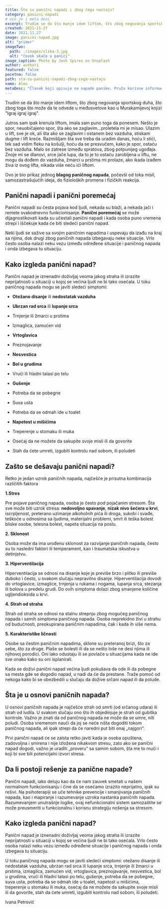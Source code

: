 ```yaml
---
title: Šta su panični napadi i zbog čega nastaju? 
category: panicni-napadi
# ovo je i meta desc
excerpt: Trudim se da što manje idem liftom, što zbog negovanja sportskog duha...
created: 2021-11-27
date: 2021.11.27
image: panicni-napad.jpg
alt: "primer"
imageTwo:
  path: ./images/slika-3.jpg
  alt: "čovek skače u panici"
image_caption: Photo by Josh Spires on Unsplash
author: author1
featured: false
pocetna: false
path: sta-su-panicni-napadi-zbog-cega-nastaju
name: Aloo
metaDesc: "Članak koji opisuje na napade panike. Pruža korisne informacije o uzrocima kako pacijentima, tako i profesionalcima na polju psihijatrije."
---
```


Trudim se da što manje idem liftom, što zbog negovanja sportskog duha, što zbog toga što može da te odvede u međusvetove kao u Murakamijevoj knjizi "Igraj igraj igraj".

Jutros sam ipak krenula liftom, imala sam puno toga da ponesem. Nešto je spor, neuobičajeno spor, šta ako se zaglavim...proletela mi je misao. Ulazim u lift, sve je ok, ali šta ako se zaglavim i ostanem bez vazduha, stiskam dugme i lift kreće. Razmišljam šta sve treba da uradim danas, hoću li stići, tek sad vidim fleku na košulji, hoću da se presvučem, kako je spor, ostaću bez vazduha. Malo se zatrese između spratova, zbog potpunijeg ugođaja. Znoje mi se dlanovi, srce jače lupa, da to je to ostaću zarobljena u liftu, ne mogu da dođem do vazduha, žmarci u prstima mi prolaze, ako ikada izađem živa iz ovog lifta, nikada više neću ići liftom.

Ovo je bio prikaz jednog **blagog paničnog napada**, počevši od toka misli, samozastrašujućih ideja, do fizioloških promena i fizičkih reakcija.

## Panični napadi i panični poremećaj

Panični napadi su česta pojava kod ljudi, nekada su blaži, a nekada jači i remete svakodnevno funkcionisanje. **Panični poremećaj** se može dijagnostikovati kada su učestali panični napadi i kada osoba puno vremena strepi i iščekuje kada će biti sledeći panični napad.

Neki ljudi se sažive sa svojim paničnim napadima i uspevaju da izađu na kraj sa njima, dok drugi zbog paničnih napada izbegavaju neke situacije. Vrlo često osoba nalazi neku vezu između određene situacije i paničnog napada i onda izbegava tu situaciju.

## Kako izgleda panični napad?

Panični napad je iznenadni doživljaj veoma jakog straha ili izrazite neprijatnosti u situaciji u kojoj se većina ljudi ne bi tako osećala. U toku paničnog napada mogu se javiti sledeći simptomi:

- **Otežano disanje** ili **nedostatak vazduha**

- **Ubrzan rad srca** ili **lupanje srca**

- Trnjenje ili žmarci u prstima

- Izmaglica, zamućen vid

- **Vrtoglavica**

- Preznojavanje

- **Nesvestica**

- **Bol u grudima**

- Vrući ili hladni talasi po telu

- **Gušenje**

- Potreba da se pobegne

- Suva usta

- Potreba da se odmah ide u toalet

- **Napetost u mišićima**

- Treperenje u stomaku ili muka

- Osećaj da ne možete da sakupite svoje misli ili da govorite

- Stah da ćete umreti, izgubiti kontrolu nad sobom, ili poludeti

## Zašto se dešavaju panični napadi?

Retko je jedan uzrok paničnih napada, najčešće je prisutna kombinacija različitih faktora

**1.Stres**

Pre pojave paničnog napada, osoba je često pod pojačanim stresom. Šta sve može biti uzrok stresa: **nedovoljno spavanje**, **nizak nivo šećera u krvi**, iscrpljenost, preterano uzimanje alkoholnih pića ili droga, sukobi i svađe, teškoće u odnosima sa ljudima, materijalni problemi, smrt ili teška bolest bliske osobe, telesna bolest, napeta situacija na poslu.

**2. Sklonost**

Osoba može da ima urođenu sklonost za razvijanje paničnih napada, često su to nasledni faktori ili temperament, kao i traumatska iskustva u detinjstvu.

**3. Hiperventilacija**

Hiperventilacija se odnosi na disanje koje je previše brzo i plitko ili previše duboko i često, u svakom slučaju nepravilno disanje. Hiperventilacija dovodi do vrtoglavice, izmaglice, trnjenja u rukama i nogama, lupanja srca, stezanja ili bolova u predelu grudi. Do ovih simptoma dolazi zbog smanjene količine ugljendioksida u krvi.

**4. Strah od straha**

Strah od straha se odnosi na stalnu strepnju zbog mogućeg paničnog napada i samih simptoma paničnog napada. Osoba neprekidno živi u strahu od budućnosti, preokupirana paničnim napadima, čak i kada ih više nema.

**5. Karakteristike ličnosti**

Osobe sa čestim paničnim napadima, sklone su preteranoj brizi, što za sebe, što za druge. Plaše se bolesti ili da se nešto loše ne desi njima ili njihovoj porodici. Oni lako odustaju ili se povlače u situacijama kada ne ide sve onako kako su oni isplanirali.

Kada se doživi panični napad većina ljudi pokušava da ode ili da pobegne sa mesta gde se dogodio napad, u nadi da će da prestane. Traže pomoć od nekoga kako bi se obezbedili u slučaju da dožive srčani napad ili da polude.

## Šta je u osnovi paničnih napada?

U osnovi paničnih napada je najčešće strah od smrti (od srčanog udara) ili strah od ludila. U svakom slučaju ono što ih objedinjuje je strah od gubitka kontrole. Važno je znati da od paničnog napada ne može da se umre, niti poludi. Osoba vremenom nauči da joj se neće ništa dogoditi tokom paničnog napada, ali ipak strepi da će naredni put biti onaj „najgori“.

Prvi panični napad će se zaista retko javiti kada je osoba opuštena, zadovoljna i smirena i nije izložena nikakvom stresu, zato ako se panični napad dogodi, važno je uraditi „proveru“ sa samim sobom, šta me to muči i koji bi sve bili potencijalni izvori stresa.

## Da li postoji rešenje za panične napade?

Panični napadi, iako deluju kao da će nam zauvek smetati u našem normalnom funkcionisanju i čine da se osećamo izrazito neprijatno, ipak su rešivi. Na psihoterapiji se uče tehnike prevencije i smanjivanja paničnih napada, kao i mapiranje i razumevanje uzroka nastanka paničnih napada. Razumevanjem unutrašnje logike, ovaj nefunkcionalni sistem samozaštite se može preusmeriti u funkcionalnu i korisnu strategiju nošenja sa stresom.

## Kako izgleda panični napad?

Panični napad je iznenadni doživljaj veoma jakog straha ili izrazite neprijatnosti u situaciji u kojoj se većina ljudi ne bi tako osećala. Vrlo često osoba nalazi neku vezu između određene situacije i paničnog napada i onda izbegava tu situaciju.

U toku paničnog napada mogu se javiti sledeći simptomi: otežano disanje ili nedostatak vazduha, ubrzan rad srca ili lupanje srca, trnjenje ili žmarci u prstima, izmaglica, zamućen vid, vrtoglavica, preznojavanje, nesvestica, bol u grudima, vrući ili hladni talasi po telu, gušenje, potreba da se pobegne, suva usta, potreba da se odmah ide u toalet, napetost u mišićima, treperenje u stomaku ili muka, osećaj da ne možete da sakupite svoje misli ili da govorite, stah da ćete umreti, izgubiti kontrolu nad sobom, ili poludeti.


Ivana Petrović



